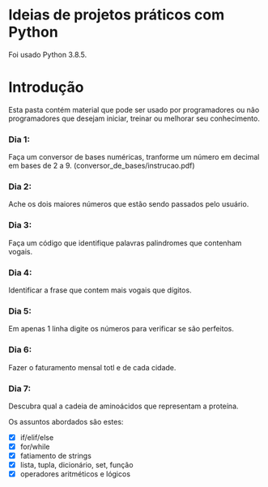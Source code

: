 # Ideias de projetos práticos com Python
Foi usado Python 3.8.5.

# Introdução

Esta pasta contém material que pode ser usado por programadores ou não programadores que desejam iniciar, treinar ou melhorar seu conhecimento.

### Dia 1:
Faça um conversor de bases numéricas, tranforme um número em decimal em bases de 2 a 9.
(conversor_de_bases/instrucao.pdf)

### Dia 2:
Ache os dois maiores números que estão sendo passados pelo usuário.

### Dia 3:
Faça um código que identifique palavras palindromes que contenham vogais.

### Dia 4:
Identificar a frase que contem mais vogais que dígitos.

### Dia 5:
Em apenas 1 linha digite os números para verificar se são perfeitos.

### Dia 6:
Fazer o faturamento mensal totl e de cada cidade.

### Dia 7:
Descubra qual a cadeia de aminoácidos que representam a proteína.


Os assuntos abordados são estes:

- [x] if/elif/else
- [x] for/while
- [x] fatiamento de strings
- [x] lista, tupla, dicionário, set, função
- [x] operadores aritméticos e lógicos
